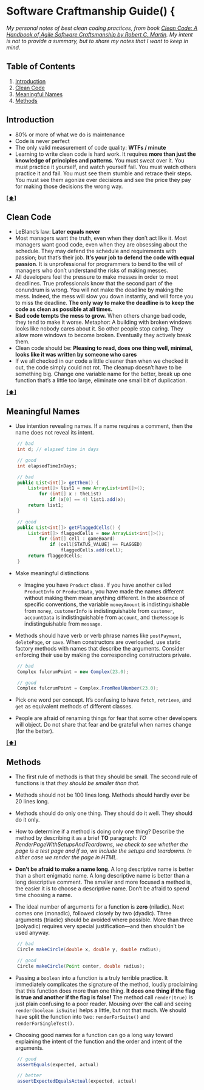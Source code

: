 # Software Craftmanship Guide() {

*My personal notes of best clean coding practices, from book [Clean Code: A Handbook of Agile Software Craftsmanship by Robert C. Martin](http://www.amazon.co.uk/Clean-Code-Handbook-Software-Craftsmanship/dp/0132350882). My intent is not to provide a summary, but to share my notes that I want to keep in mind*.

## <a name='TOC'>Table of Contents</a>

1. [Introduction](#introduction)
2. [Clean Code](#cleanCode)
3. [Meaningful Names](#meaningfulNames)
4. [Methods](#methods)

## <a name='introduction'>Introduction</a>

- 80% or more of what we do is maintenance
- Code is never perfect
- The only valid measurement of code quality: **WTFs / minute**
- Learning to write clean code is hard work. It requires **more than just the knowledge of principles and patterns**. You must sweat over it. You must practice it yourself, and watch yourself fail. You must watch others practice it and fail. You must see them stumble and retrace their steps. You must see them agonize over decisions and see the price they pay for making those decisions the wrong way.

**[[⬆]](#TOC)**

## <a name='cleanCode'>Clean Code</a>

- LeBlanc’s law: **Later equals never**
- Most managers want the truth, even when they don’t act like it. Most managers want good code, even when they are obsessing about the schedule. They may defend the schedule and requirements with passion; but that’s their job. **It’s your job to defend the code with equal passion**. It is unprofessional for programmers to bend to the will of managers who don’t understand the risks of making messes.
- All developers feel the pressure to make messes in order to meet deadlines. True professionals know that the second part of the conundrum is wrong. You will not make the deadline by making the mess. Indeed, the mess will slow you down instantly, and will force you to miss the deadline. **The only way to make the deadline is to keep the code as clean as possible at all times.**
- **Bad code tempts the mess to grow.** When others change bad code, they tend to make it worse. Metaphor: A building with broken windows looks like nobody cares about it. So other people stop caring. They allow more windows to become broken. Eventually they actively break them.
- Clean code should be: **Pleasing to read, does one thing well, minimal, looks like it was written by someone who cares**
- If we all checked in our code a little cleaner than when we checked it out, the code simply could not rot. The cleanup doesn’t have to be something big. Change one variable name for the better, break up one function that’s a little too large, eliminate one small bit of duplication.

**[[⬆]](#TOC)**

## <a name='meaningfulNames'>Meaningful Names</a>

- Use intention revealing names. If a name requires a comment, then the name does not reveal its intent.

```java
    // bad
    int d; // elapsed time in days

    // good
    int elapsedTimeInDays;
 ```

```java
    // bad
    public List<int[]> getThem() {
		List<int[]> list1 = new ArrayList<int[]>(); 
			for (int[] x : theList)
				if (x[0] == 4) list1.add(x);
		return list1; 
	}

    // good
    public List<int[]> getFlaggedCells() {
		List<int[]> flaggedCells = new ArrayList<int[]>(); 
			for (int[] cell : gameBoard)
				if (cell[STATUS_VALUE] == FLAGGED) 
					flaggedCells.add(cell);
		return flaggedCells; 
	}
 ```
- Make meaningful distinctions

  + Imagine you have `Product` class. If you have another called `ProductInfo` or `ProductData`, you have made the names different without making them mean anything different. In the absence of specific conventions, the variable `moneyAmount` is indistinguishable from `money`, `customerInfo` is indistinguishable from `customer`, `accountData` is indistinguishable from `account`, and `theMessage` is indistinguishable from `message`. 

- Methods should have verb or verb phrase names like `postPayment`, `deletePage`, or `save`. When constructors are overloaded, use static factory methods with names that describe the arguments. Consider enforcing their use by making the corresponding constructors private.

```java
	// bad
	Complex fulcrumPoint = new Complex(23.0);

	// good
	Complex fulcrumPoint = Complex.FromRealNumber(23.0);
```

- Pick one word per concept. It’s confusing to have `fetch`, `retrieve`, and `get` as equivalent methods of different classes. 

- People are afraid of renaming things for fear that some other developers will object. Do not share that fear and be grateful when names change (for the better). 

**[[⬆]](#TOC)**

## <a name='methods'>Methods</a>

- The first rule of methods is that they should be small. The second rule of functions is that *they should be smaller than that*.

- Methods should not be 100 lines long. Methods should hardly ever be 20 lines long. 

- Methods should do only one thing. They should do it well. They should do it only.

- How to determine if a method is doing only one thing? Describe the method by describing it as a brief **TO** paragraph: *TO RenderPageWithSetupsAndTeardowns, we check to see whether the page is a test page and if so, we include the setups and teardowns. In either case we render the page in HTML.*

- **Don’t be afraid to make a name long**. A long descriptive name is better than a short enigmatic name. A long descriptive name is better than a long descriptive comment. The smaller and more focused a method is, the easier it is to choose a descriptive name. Don’t be afraid to spend time choosing a name. 

- The ideal number of arguments for a function is **zero** (niladic). Next comes one (monadic), followed closely by two (dyadic). Three arguments (triadic) should be avoided where possible. More than three (polyadic) requires very special justification—and then shouldn’t be used anyway.

```java
	// bad
	Circle makeCircle(double x, double y, double radius); 

	// good
	Circle makeCircle(Point center, double radius);
```

- Passing a `boolean` into a function is a truly terrible practice. It immediately complicates the signature of the method, loudly proclaiming that this function does more than one thing. **It does one thing if the flag is true and another if the flag is false!** The method call `render(true)` is just plain confusing to a poor reader. Mousing over the call and seeing `render(boolean isSuite)` helps a little, but not that much. We should have split the function into two: `renderForSuite()` and `renderForSingleTest()`.

- Choosing good names for a function can go a long way toward explaining the intent of the function and the order and intent of the arguments. 

```java
	// good
	assertEquals(expected, actual)

	// better
	assertExpectedEqualsActual(expected, actual)
```




